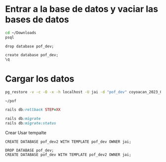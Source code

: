 
# Entrar a la base de datos  y vaciar las bases de datos
```bash
cd ~/Downloads 
psql
```

```
drop database pof_dev;

create database pof_dev;
\q
```

# Cargar los datos

```bash
pg_restore -v -c -O -x -h localhost -U jai -d "pof_dev" coyoacan_2023_08_23_12_00.dump
```

```bash
~/pof
```

 ```ruby
 rails db:rollback STEP=XX
 ```

```ruby
rails db:migrate
rails db:migrate:status
```



Crear Usar tempalte

```psql
CREATE DATABASE pof_dev2 WITH TEMPLATE pof_dev OWNER jai;
```


```psql
DROP DATABASE pof_dev;
CREATE DATABASE pof_dev WITH TEMPLATE pof_dev2 OWNER jai;
```

